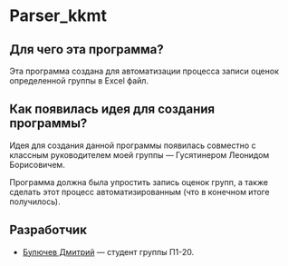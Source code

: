# Parser_kkmt
## Для чего эта программа?
Эта программа создана для автоматизации процесса записи оценок определенной группы в Excel файл.
## Как появилась идея для создания программы?
Идея для создания данной программы появилась совместно с классным руководителем моей группы — Гусятинером
Леонидом Борисовичем.

Программа должна была упростить запись оценок групп, а также сделать этот процесс
автоматизированным (что в конечном итоге получилось).  

## Разработчик
* [Булючев Дмитрий](https://ies.unitech-mo.ru/user?userid=30567) — студент группы П1-20.
